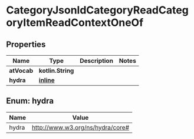 
# CategoryJsonldCategoryReadCategoryItemReadContextOneOf

## Properties
| Name | Type | Description | Notes |
| ------------ | ------------- | ------------- | ------------- |
| **atVocab** | **kotlin.String** |  |  |
| **hydra** | [**inline**](#Hydra) |  |  |


<a id="Hydra"></a>
## Enum: hydra
| Name | Value |
| ---- | ----- |
| hydra | http://www.w3.org/ns/hydra/core# |



